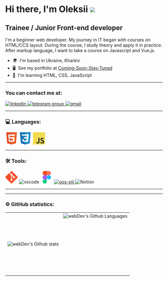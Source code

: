 Hi there, I'm  Oleksii ![](https://user-images.githubusercontent.com/18350557/176309783-0785949b-9127-417c-8b55-ab5a4333674e.gif)
========================================================================================================================================

Trainee / Junior Front-end developer
------------------------------------

I'm a beginner web developer. My journey in IT began with courses on HTML/CCS layout. During the course, I study theory and apply it in practice. After markup language, I want to take a course on Javascript and Vue.js.

*   🌍  I'm based in Ukraine, Kharkiv
*   🖥️  See my portfolio at [Coming-Soon-Stay-Tuned](http://coming-soon-stay-tuned)
*   🧠  I'm learning HTML, CSS, JavaScript
                    </p>
---

### You can contact me at:

  <div id="badges">
    <a href="[https://www.linkedin.com/in/olstriapko/)" target="_blank">
      <img src="https://cdn-icons-png.flaticon.com/512/2504/2504799.png" width="40" height="40" alt="linkedin" />
    </a>
    <a href="https://t.me/https://t.me/xiiioos" target="_blank">
      <img src="https://cdn-icons-png.flaticon.com/512/2111/2111646.png" width="40" height="40" alt="telegram group" />
    </a>
    <a href="oleksiistriapko@gmail.com" target="_blank">
      <img src="https://upload.wikimedia.org/wikipedia/commons/7/7e/Gmail_icon_%282020%29.svg" width="40" height="40" alt="gmail" />
    </a>
  </div>

---
### 💻 Languages:

<div> 
  <img src="https://github.com/devicons/devicon/blob/master/icons/html5/html5-original.svg" title="html5" alt="html5" width="40" height="40"/>
  <img src="https://github.com/devicons/devicon/blob/master/icons/css3/css3-original.svg" title="css" alt="css" width="40" height="40"/>
  <img src="https://github.com/devicons/devicon/blob/master/icons/javascript/javascript-original.svg" title="javascript" alt="javascript" width="40" height="40"/> 
</div>

---

### 🛠 Tools:

<div>
  <img src="https://github.com/devicons/devicon/blob/master/icons/git/git-original.svg" title="GIT" alt="git" width="40" height="40"/>
  <img src="https://upload.wikimedia.org/wikipedia/commons/thumb/9/9a/Visual_Studio_Code_1.35_icon.svg/800px-Visual_Studio_Code_1.35_icon.svg.png"  title="VSCode" alt="vscode" width="40" height="40"">
  <img src="https://github.com/devicons/devicon/blob/master/icons/figma/figma-original.svg" title="Figma" alt="figma" width="40" height="40"/>
  <a href="https://codepen.io/oos-xiii" target="blank">
    <img src="https://icon-library.com/images/codepen-icon/codepen-icon-26.jpg" title="Codepen" alt="oos-xiii" height="40" width="40" /> </a>
  <img src="https://upload.wikimedia.org/wikipedia/commons/e/e9/Notion-logo.svg" title="Notion" alt="Notion" width="40" height="40"/>&nbsp;
</div>

---
---
### ⚙️ GitHub statistics:

<table>
  <tr>
    <td>
      <img align="left" src="http://github-readme-streak-stats.herokuapp.com?user=zhovten13&theme=dark&background=000000" alt="webDev's Github stats" />
    </td>
    <td>
      <img height="195px" align="right" alt="webDev's Github Languages" src="https://github-readme-stats-sigma-five.vercel.app/api/top-langs/?username=zhovten13&layout=compact&theme=vision-friendly-dark" />
    </td>
  </tr>
</table>


